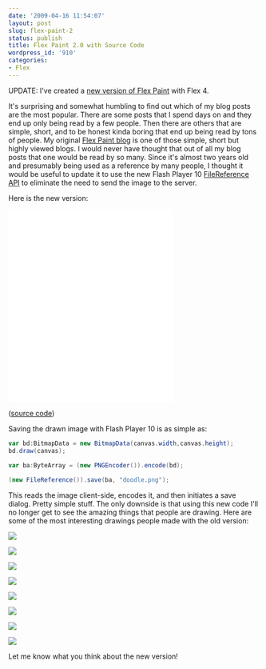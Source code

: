 ```yaml
---
date: '2009-04-16 11:54:07'
layout: post
slug: flex-paint-2
status: publish
title: Flex Paint 2.0 with Source Code
wordpress_id: '910'
categories:
- Flex
---
```


UPDATE: I've created a [new version of Flex Paint](http://www.jamesward.com/2010/03/22/flex-paint-updated-to-flex-4/) with Flex 4.

It's surprising and somewhat humbling to find out which of my blog posts are the most popular.  There are some posts that I spend days on and they end up only being read by a few people.  Then there are others that are simple, short, and to be honest kinda boring that end up being read by tons of people.  My original [Flex Paint blog](http://www.jamesward.com/blog/2006/08/16/flex-paint-flex-display-object-to-png/) is one of those simple, short but highly viewed blogs.  I would never have thought that out of all my blog posts that one would be read by so many.  Since it's almost two years old and presumably being used as a reference by many people, I thought it would be useful to update it to use the new Flash Player 10 [FileReference API](http://livedocs.adobe.com/flex/3/langref/flash/net/FileReference.html) to eliminate the need to send the image to the server.

Here is the new version:
<iframe src="/demos/FlexPaint2/FlexPaint2.html" width="330" height="385" style="border:0px"></iframe>

([source code](/demos/FlexPaint2/srcview/index.html))

Saving the drawn image with Flash Player 10 is as simple as:

```actionscript
var bd:BitmapData = new BitmapData(canvas.width,canvas.height);
bd.draw(canvas);
      
var ba:ByteArray = (new PNGEncoder()).encode(bd);

(new FileReference()).save(ba, "doodle.png");
```


This reads the image client-side, encodes it, and then initiates a save dialog.  Pretty simple stuff.  The only downside is that using this new code I'll no longer get to see the amazing things that people are drawing.  Here are some of the most interesting drawings people made with the old version:

![](/demos/FlexPaint/1229473134284.png)

![](/demos/FlexPaint/1231944828597.png)

![](/demos/FlexPaint/1232093014444.png)

![](/demos/FlexPaint/1232118713440.png)

![](/demos/FlexPaint/1232336233020.png)
    
![](/demos/FlexPaint/1234263678780.png)

![](/demos/FlexPaint/1234597589351.png)
    
![](/demos/FlexPaint/1238344083132.png)


Let me know what you think about the new version!

